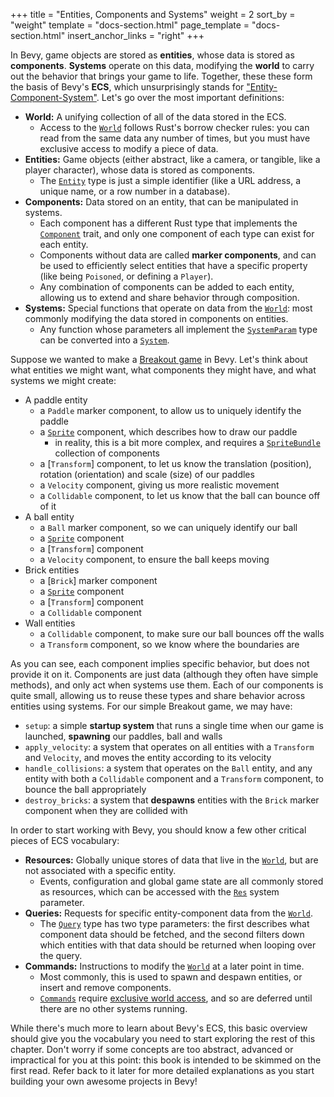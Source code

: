 +++
title = "Entities, Components and Systems"
weight = 2
sort_by = "weight"
template = "docs-section.html"
page_template = "docs-section.html"
insert_anchor_links = "right"
+++

In Bevy, game objects are stored as **entities**, whose data is stored as **components**.
**Systems** operate on this data, modifying the **world** to carry out the behavior that brings your game to life.
Together, these these form the basis of Bevy's **ECS**, which unsurprisingly stands for ["Entity-Component-System"](https://en.wikipedia.org/wiki/Entity_component_system).
Let's go over the most important definitions:

- **World:** A unifying collection of all of the data stored in the ECS.
  - Access to the [`World`] follows Rust's borrow checker rules: you can read from the same data any number of times, but you must have exclusive access to modify a piece of data.
- **Entities:** Game objects (either abstract, like a camera, or tangible, like a player character), whose data is stored as components.
  - The [`Entity`] type is just a simple identifier (like a URL address, a unique name, or a row number in a database).
- **Components:** Data stored on an entity, that can be manipulated in systems.
  - Each component has a different Rust type that implements the [`Component`] trait, and only one component of each type can exist for each entity.
  - Components without data are called **marker components**, and can be used to efficiently select entities that have a specific property (like being `Poisoned`, or defining a `Player`).
  - Any combination of components can be added to each entity, allowing us to extend and share behavior through composition.
- **Systems:** Special functions that operate on data from the [`World`]: most commonly modifying the data stored in components on entities.
  - Any function whose parameters all implement the [`SystemParam`] type can be converted into a [`System`].

Suppose we wanted to make a [Breakout game](https://github.com/bevyengine/bevy/blob/latest/examples/games/breakout.rs) in Bevy.
Let's think about what entities we might want, what components they might have, and what systems we might create:

- A paddle entity
  - a `Paddle` marker component, to allow us to uniquely identify the paddle
  - a [`Sprite`] component, which describes how to draw our paddle
    - in reality, this is a bit more complex, and requires a [`SpriteBundle`] collection of components
  - a [`Transform`] component, to let us know the translation (position), rotation (orientation) and scale (size) of our paddles
  - a `Velocity` component, giving us more realistic movement
  - a `Collidable` component, to let us know that the ball can bounce off of it
- A ball entity
  - a `Ball` marker component, so we can uniquely identify our ball
  - a [`Sprite`] component
  - a [`Transform`] component
  - a `Velocity` component, to ensure the ball keeps moving
- Brick entities
  - a [`Brick`] marker component
  - a [`Sprite`] component
  - a [`Transform`] component
  - a `Collidable` component
- Wall entities
  - a `Collidable` component, to make sure our ball bounces off the walls
  - a `Transform` component, so we know where the boundaries are

As you can see, each component implies specific behavior, but does not provide it on it. Components are just data (although they often have simple methods), and only act when systems use them.
Each of our components is quite small, allowing us to reuse these types and share behavior across entities using systems.
For our simple Breakout game, we may have:

- `setup`: a simple **startup system** that runs a single time when our game is launched, **spawning** our paddles, ball and walls
- `apply_velocity`: a system that operates on all entities with a `Transform` and `Velocity`, and moves the entity according to its velocity
- `handle_collisions`: a system that operates on the `Ball` entity, and any entity with both a `Collidable` component and a `Transform` component, to bounce the ball appropriately
- `destroy_bricks`: a system that **despawns** entities with the `Brick` marker component when they are collided with

In order to start working with Bevy, you should know a few other critical pieces of ECS vocabulary:

- **Resources:** Globally unique stores of data that live in the [`World`], but are not associated with a specific entity.
  - Events, configuration and global game state are all commonly stored as resources, which can be accessed with the [`Res`] system parameter.
- **Queries:** Requests for specific entity-component data from the [`World`].
  - The [`Query`] type has two type parameters: the first describes what component data should be fetched, and the second filters down which entities with that data should be returned when looping over the query.
- **Commands:** Instructions to modify the [`World`] at a later point in time.
  - Most commonly, this is used to spawn and despawn entities, or insert and remove components.
  - [`Commands`] require [exclusive world access](./exclusive-world-access/), and so are deferred until there are no other systems running.

While there's much more to learn about Bevy's ECS, this basic overview should give you the vocabulary you need to start exploring the rest of this chapter.
Don't worry if some concepts are too abstract, advanced or impractical for you at this point:
this book is intended to be skimmed on the first read.
Refer back to it later for more detailed explanations as you start building your own awesome projects in Bevy!

[`Entity`]: https://docs.rs/bevy/latest/bevy/ecs/entity/struct.Entity.html
[`Component`]: https://docs.rs/bevy/latest/bevy/ecs/component/trait.Component.html
[`World`]: https://docs.rs/bevy/latest/bevy/ecs/world/struct.World.html
[`SystemParam`]: https://docs.rs/bevy/latest/bevy/ecs/system/trait.SystemParam.html
[`System`]: https://docs.rs/bevy/latest/bevy/ecs/system/trait.System.html
[`Sprite`]: https://docs.rs/bevy/latest/bevy/sprite/struct.Sprite.html
[`SpriteBundle`]: https://docs.rs/bevy/latest/bevy/sprite/struct.SpriteBundle.html
[`Res`]: https://docs.rs/bevy/latest/bevy/ecs/system/struct.Res.html
[`Query`]: https://docs.rs/bevy/latest/bevy/ecs/system/struct.Query.html
[`Commands`]: https://docs.rs/bevy/latest/bevy/ecs/system/struct.Commands.html
